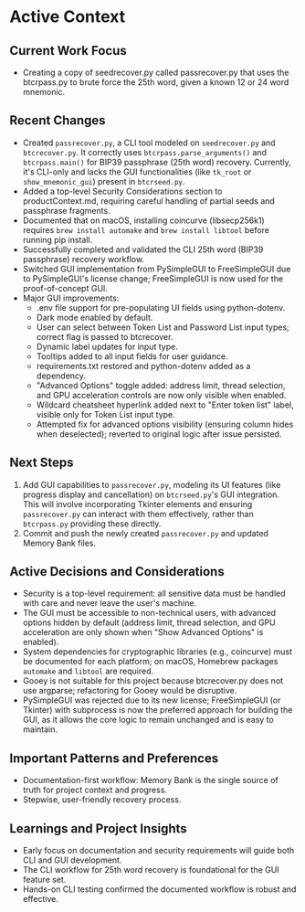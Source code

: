 # Active Context

## Current Work Focus
- Creating a copy of seedrecover.py called passrecover.py that uses the btcrpass.py to brute force the 25th word, given a known 12 or 24 word mnemonic.


## Recent Changes
- Created `passrecover.py`, a CLI tool modeled on `seedrecover.py` and `btcrecover.py`. It correctly uses `btcrpass.parse_arguments()` and `btcrpass.main()` for BIP39 passphrase (25th word) recovery. Currently, it's CLI-only and lacks the GUI functionalities (like `tk_root` or `show_mnemonic_gui`) present in `btcrseed.py`.
- Added a top-level Security Considerations section to productContext.md, requiring careful handling of partial seeds and passphrase fragments.
- Documented that on macOS, installing coincurve (libsecp256k1) requires `brew install automake` and `brew install libtool` before running pip install.
- Successfully completed and validated the CLI 25th word (BIP39 passphrase) recovery workflow.
- Switched GUI implementation from PySimpleGUI to FreeSimpleGUI due to PySimpleGUI's license change; FreeSimpleGUI is now used for the proof-of-concept GUI.
- Major GUI improvements:
  - .env file support for pre-populating UI fields using python-dotenv.
  - Dark mode enabled by default.
  - User can select between Token List and Password List input types; correct flag is passed to btcrecover.
  - Dynamic label updates for input type.
  - Tooltips added to all input fields for user guidance.
  - requirements.txt restored and python-dotenv added as a dependency.
  - "Advanced Options" toggle added: address limit, thread selection, and GPU acceleration controls are now only visible when enabled.
  - Wildcard cheatsheet hyperlink added next to "Enter token list" label, visible only for Token List input type.
  - Attempted fix for advanced options visibility (ensuring column hides when deselected); reverted to original logic after issue persisted.

## Next Steps
1. Add GUI capabilities to `passrecover.py`, modeling its UI features (like progress display and cancellation) on `btcrseed.py`'s GUI integration. This will involve incorporating Tkinter elements and ensuring `passrecover.py` can interact with them effectively, rather than `btcrpass.py` providing these directly.
2. Commit and push the newly created `passrecover.py` and updated Memory Bank files.

## Active Decisions and Considerations
- Security is a top-level requirement: all sensitive data must be handled with care and never leave the user's machine.
- The GUI must be accessible to non-technical users, with advanced options hidden by default (address limit, thread selection, and GPU acceleration are only shown when "Show Advanced Options" is enabled).
- System dependencies for cryptographic libraries (e.g., coincurve) must be documented for each platform; on macOS, Homebrew packages `automake` and `libtool` are required.
- Gooey is not suitable for this project because btcrecover.py does not use argparse; refactoring for Gooey would be disruptive.
- PySimpleGUI was rejected due to its new license; FreeSimpleGUI (or Tkinter) with subprocess is now the preferred approach for building the GUI, as it allows the core logic to remain unchanged and is easy to maintain.

## Important Patterns and Preferences
- Documentation-first workflow: Memory Bank is the single source of truth for project context and progress.
- Stepwise, user-friendly recovery process.

## Learnings and Project Insights
- Early focus on documentation and security requirements will guide both CLI and GUI development.
- The CLI workflow for 25th word recovery is foundational for the GUI feature set.
- Hands-on CLI testing confirmed the documented workflow is robust and effective.

